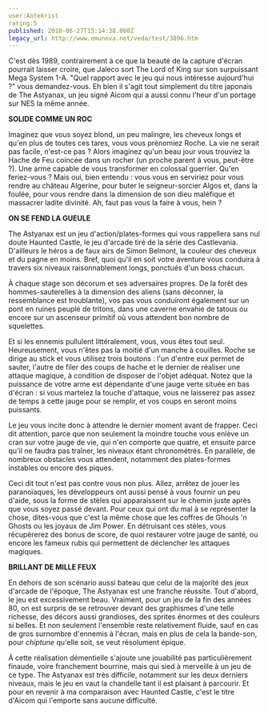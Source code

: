 ```yaml
---
user:Antekrist
rating:5
published: 2010-06-27T15:14:38.000Z
legacy_url: http://www.emunova.net/veda/test/3896.htm
---
```

C'est dès 1989, contrairement à ce que la beauté de la capture d'écran pourrait laisser croire, que Jaleco sort The Lord of King sur son surpuissant Mega System 1-A. "Quel rapport avec le jeu qui nous intéresse aujourd'hui ?" vous demandez-vous. Eh bien il s'agit tout simplement du titre japonais de The Astyanax, un jeu signé Aicom qui a aussi connu l'heur d'un portage sur NES la même année.  

  

**SOLIDE COMME UN ROC**  

Imaginez que vous soyez blond, un peu malingre, les cheveux longs et qu'en plus de toutes ces tares, vous vous prénomiez Roche. La vie ne serait pas facile, n'est-ce pas ? Alors imaginez qu'un beau jour vous trouviez la Hache de Feu coincée dans un rocher (un proche parent à vous, peut-être ?). Une arme capable de vous transformer en colossal guerrier. Qu'en feriez-vous ? Mais oui, bien entendu : vous vous en serviriez pour vous rendre au château Algerine, pour buter le seigneur-sorcier Algos et, dans la foulée, pour vous rendre dans la dimension de son dieu maléfique et massacrer ladite divinité. Ah, faut pas vous la faire à vous, hein ?  

  

**ON SE FEND LA GUEULE**  

The Astyanax est un jeu d'action/plates-formes qui vous rappellera sans nul doute Haunted Castle, le jeu d'arcade tiré de la série des Castlevania. D'ailleurs le héros a de faux airs de Simon Belmont, la couleur des cheveux et du pagne en moins. Bref, quoi qu'il en soit votre aventure vous conduira à travers six niveaux raisonnablement longs, ponctués d'un boss chacun.  

À chaque stage son décorum et ses adversaires propres. De la forêt des hommes-sauterelles à la dimension des aliens (sans déconner, la ressemblance est troublante), vos pas vous conduiront également sur un pont en ruines peuplé de tritons, dans une caverne envahie de tatous ou encore sur un ascenseur primitif où vous attendent bon nombre de squelettes.  

Et si les ennemis pullulent littéralement, vous, vous êtes tout seul. Heureusement, vous n'êtes pas la moitié d'un manche à couilles. Roche se dirige au stick et vous utilisez trois boutons : l'un d'entre eux permet de sauter, l'autre de filer des coups de hache et le dernier de réaliser une attaque magique, à condition de disposer de l'objet adéquat. Notez que la puissance de votre arme est dépendante d'une jauge verte située en bas d'écran : si vous martelez la touche d'attaque, vous ne laisserez pas assez de temps à cette jauge pour se remplir, et vos coups en seront moins puissants.  

Le jeu vous incite donc à attendre le dernier moment avant de frapper. Ceci dit attention, parce que non seulement la moindre touche vous enlève un cran sur votre jauge de vie, qui n'en comporte que quatre, et ensuite parce qu'il ne faudra pas traîner, les niveaux étant chronométrés. En parallèle, de nombreux obstacles vous attendent, notamment des plates-formes instables ou encore des piques.  

Ceci dit tout n'est pas contre vous non plus. Allez, arrêtez de jouer les paranoïaques, les développeurs ont aussi pensé à vous fournir un peu d'aide, sous la forme de stèles qui apparaissent sur le chemin juste après que vous soyez passé devant. Pour ceux qui ont du mal à se représenter la chose, dites-vous que c'est la même chose que les coffres de Ghouls 'n Ghosts ou les joyaux de Jim Power. En détruisant ces stèles, vous récupèrerez des bonus de score, de quoi restaurer votre jauge de santé, ou encore les fameux rubis qui permettent de déclencher les attaques magiques.  

  

**BRILLANT DE MILLE FEUX**  

En dehors de son scénario aussi bateau que celui de la majorité des jeux d'arcade de l'époque, The Astyanax est une franche réussite. Tout d'abord, le jeu est excessivement beau. Vraiment, pour un jeu de la fin des années 80, on est surpris de se retrouver devant des graphismes d'une telle richesse, des décors aussi grandioses, des sprites énormes et des couleurs si belles. Et non seulement l'ensemble reste relativement fluide, sauf en cas de gros surnombre d'ennemis à l'écran, mais en plus de cela la bande-son, pour _chiptune_ qu'elle soit, se veut résolument épique.  

À cette réalisation démentielle s'ajoute une jouabilité pas particulièrement finaude, voire franchement bourrine, mais qui sied à merveille à un jeu de ce type. The Astyanax est très difficile, notamment sur les deux derniers niveaux, mais le jeu en vaut la chandelle tant il est plaisant à parcourir. Et pour en revenir à ma comparaison avec Haunted Castle, c'est le titre d'Aicom qui l'emporte sans aucune difficulté.